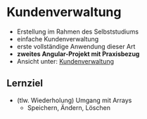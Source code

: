 # Kundenverwaltung

- Erstellung im Rahmen des Selbststudiums
- einfache Kundenverwaltung
- erste vollständige Anwendung dieser Art
- **zweites Angular-Projekt mit Praxisbezug**
- Ansicht unter: [Kundenverwaltung](https://mandy-blaschke.de/assets/projects/kund/)

## Lernziel
- (tlw. Wiederholung) Umgang mit Arrays
    - Speichern, Ändern, Löschen


